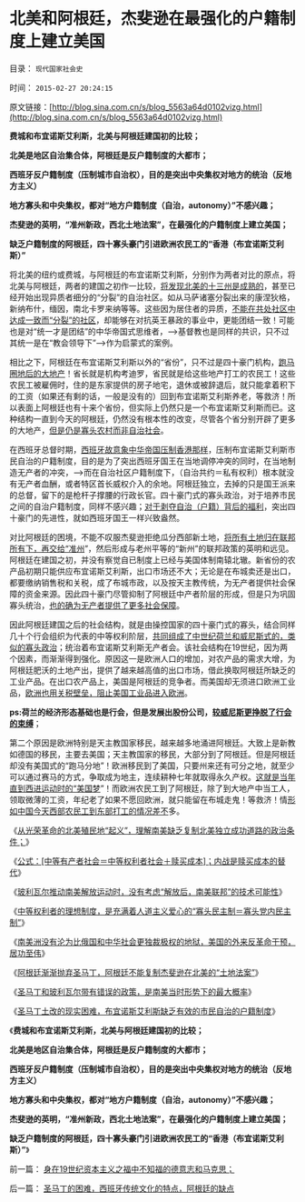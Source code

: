 # 北美和阿根廷，杰斐逊在最强化的户籍制度上建立美国

目录： `现代国家社会史` 

时间： `2015-02-27 20:24:15` 

原文链接：[http://blog.sina.com.cn/s/blog_5563a64d0102vizg.html](http://blog.sina.com.cn/s/blog_5563a64d0102vizg.html)

**费城和布宜诺斯艾利斯，北美与阿根廷建国初的比较；**

**北美是地区自治集合体，阿根廷是反户籍制度的大都市；**

**西班牙反户籍制度（压制城市自治权），目的是突出中央集权对地方的统治（反地方主义）**

**地方寡头和中央集权，都对“地方户籍制度（自治，autonomy）”不感兴趣；**

**杰斐逊的英明，“准州新政，西北土地法案”，在最强化的户籍制度上建立美国；**

**缺乏户籍制度的阿根廷，四十寡头豪门引进欧洲农民工的“香港（布宜诺斯艾利斯）”**

将北美的纽约或费城，与阿根廷的布宜诺斯艾利斯，分别作为两者对比的原点，将北美与阿根廷，两者的建国之初作一比较，[将发现北美的十三州是成熟的](../../../2011/10/2/北美十三州构筑美国宪法的利益平衡和妥协.md)，甚至已经开始出现异质者细分的“分裂”的自治社区。如从马萨诸塞分裂出来的康涅狄格，新纳布什，缅因，南北卡罗来纳等等。这些因为居住者的异质，[不能在共处社区中达成一致而“分裂”的社区](../../../2011/10/2/北美十三州的传统和各自特点.md)，却能够在对抗英王暴政的事业中，更能团结一致！可能也是对“统一才是团结”的中华帝国式思维者，——>基督教也是同样的共识，只不过其统一是在“教会领导下”——>作为启蒙式的案例。

相比之下，阿根廷在布宜诺斯艾利斯以外的“省份”，只不过是四十豪门机构，[跑马圈地后的大地产](http://blog.sina.com.cn/s/blog_5563a64d0102v73f.html)！省长就是机构考迪罗，省民就是给这些地产打工的农民工！这些农民工被雇佣时，住的是东家提供的房子地宅，退休或被辞退后，就只能拿着积下的工资（如果还有剩的话，一般是没有的）回到布宜诺斯艾利斯养老，等救济！所以表面上阿根廷也有十来个省份，但实际上仍然只是一个布宜诺斯艾利斯而已。这种结构一直到今天的阿根廷，仍然没有根本性的改变，尽管各个省分别开辟了更多的大地产，[但是仍是寡头农村而非自治社会](../../../2011/11/27/粮农系统是最大的国企，“向农村倾斜”与农民无关.md)。

在西班牙总督时期，[西班牙故意象中华帝国压制香港那样](../../../2014/11/22/香港的未来，取决于争取到自治权，及本身维持法治；.md)，压制布宜诺斯艾利斯市民自治的户籍制度，目的是为了突出西班牙国王在当地调停冲突的同时，在当地制造无产者的冲突，——>而在自治社区户籍制度下，（自治共约＝私有权利）根本就没有无产者血酬，或者特区首长威权介入的余地。阿根廷独立，去掉的只是国王派来的总督，留下的是枪杆子撑腰的行政长官。四十豪门式的寡头政治，对于培养市民之间的自治户籍制度，同样不感兴趣；[对于剥夺自治（户籍）背后的福利](../../../2014/8/7/香港人应强调户籍制度，协商自治权，动议废除联汇制；.md)，突出四十豪门的先进性，就如西班牙国王一样兴致盎然。

对比阿根廷的困境，不能不叹服杰斐逊拒绝瓜分西部新土地，[将所有土地归在联邦所有下，再交给“准州](../../../2011/5/18/美国早期不是自由放任的经济,管制对经济的影响等效于税收.md)”，然后形成与老州平等的“新州”的联邦政策的英明和远见。阿根廷在建国之初，并没有察觉自已制度上已经与美国体制南辕北辙。新省份的农产品初期只能供应布宜诺斯艾利斯，出口市场还不大；无论是在布城卖还是出口，都要缴纳销售税和关税，成了布城市政，以及按天主教传统，为无产者提供社会保障的资金来源。因此四十豪门尽管抑制了阿根廷中产者阶层的形成，但是只为巩固寡头统治，[也的确为无产者提供了更多社会保障](../../../2007/12/23/冗员吃饭财政拖累：高税收无福利无助社会和谐.md)。

因此阿根廷建国之后的社会结构，就是由操控国家的四十豪门式的寡头，结合同样几十个行会组织为代表的中等权利阶层，[共同组成了中世纪荷兰和威尼斯式的，类似的寡头政治](../../../2011/12/22/中世纪行会是“生产者民主”制度.md)；统治着布宜诺斯艾利斯无产者会。该社会结构在19世纪，因为两个因素，而渐渐得到强化。原因这一是欧洲人口的增加，对农产品的需求大增，为阿根廷肥沃的土地产出，提供了越来越高值的出口市场，借此换取阿根廷所缺乏的工业产品。在出口农产品上，美国是阿根廷的竞争者。而美国却无须进口欧洲工业品，[欧洲也用关税壁垒，阻止美国工业品进入欧洲](../../../2015/1/28/为什么美国不需要殖民地？马克思却以为美国是欧洲殖民地？.md)。

**ps:荷兰的经济形态基础也是行会，但是发展出股份公司，[较威尼斯更挣脱了行会的束缚](../../../2011/8/19/“成也行会，败也行会”的荷兰和威尼斯.md)**；

第二个原因是欧洲特别是天主教国家移民，越来越多地涌进阿根廷。大致上是新教如德国的移民，主要去美国；天主教国家的移民，大部分到了阿根廷。但是阿根廷却没有美国式的“跑马分地”！欧洲移民到了美国，只要州来还有可分之地，就至少可以通过赛马的方式，争取成为地主，连续耕种七年就取得永久产权。[这就是当年直到西进运动时的“美国梦](../../../2013/6/10/美国独立的美国梦，拉动欧洲脱离愚昧，拉动世界脱离原始.md)”！而欧洲农民工到了阿根廷，除了到大地产中当工人，领取微薄的工资，年纪老了如果不愿回欧洲，就只能留在布城走鬼！等救济！情[形如中国今天西部农民工到东部打工的情况差不](../../../2013/12/28/农民工的工会，工头，同乡会和黑社会.md)多。

《[从光荣革命的北美殖民地“起义”，理解南美缺乏复制北美独立成功道路的政治条件；](../../../2015/2/18/从光荣革命的北美殖民地。看南美独立的不成熟，及圣马丁.md)》

《[公式：[中等有产者社会＝中等权利者社会＋赎买成本]；内战是赎买成本的替代](../../../2015/2/20/民主进程的“政治负债”，中等权利的赎买，或内战的替代成本.md)》

《[玻利瓦尔推动南美解放运动时，没有考虑“解放后，南美联邦”的技术可能性](../../../2015/2/21/解放主义的革命者，将革命视为“进步的充分条件，进步的终点”.md)》

《[中等权利者的理想制度，是充满着人道主义爱心的“寡头民主制＝寡头党内民主制”](../../../2015/2/22/私有制民主，不是热衷革命的“中等权利者or民粹牛二”的理想制度；.md)》

《[南美洲没有沦为比俄国和中华社会更独裁极权的地狱，美国的外来反革命干预，居功至伟](../../../2015/2/23/缺乏中等有产者阶层的社会，解放主义步步走向极权主义.md)》

《[阿根廷渐渐抛弃圣马丁，阿根廷不能复制杰斐逊在北美的“土地法案”](../../../2015/2/24/南美洲“反革命势力”随着解放而增长；圣马丁和阿根廷.md)》

《[圣马丁和玻利瓦尔带有错误的政策，是南美当时形势下的最大概率](../../../2015/2/25/从香港今天的四十豪门，理解布宜诺斯艾利斯的阿根廷.md)》

《[圣马丁土改的现实困难，布宜诺斯艾利斯缺乏有效的市民自治的户籍制度](../../../2015/2/26/圣马丁的困难，西班牙传统文化的特点，阿根廷的缺点.md)》

《**费城和布宜诺斯艾利斯，北美与阿根廷建国初的比较；**

**北美是地区自治集合体，阿根廷是反户籍制度的大都市；**

**西班牙反户籍制度（压制城市自治权），目的是突出中央集权对地方的统治（反地方主义）**

**地方寡头和中央集权，都对“地方户籍制度（自治，autonomy）”不感兴趣；**

**杰斐逊的英明，“准州新政，西北土地法案”，在最强化的户籍制度上建立美国；**

**缺乏户籍制度的阿根廷，四十寡头豪门引进欧洲农民工的“香港（布宜诺斯艾利斯）”**》

前一篇： [身在19世纪资本主义之福中不知福的德意志和马克思；](../../../2015/2/28/身在19世纪资本主义之福中不知福的德意志和马克思；.md)

后一篇： [圣马丁的困难，西班牙传统文化的特点，阿根廷的缺点](../../../2015/2/26/圣马丁的困难，西班牙传统文化的特点，阿根廷的缺点.md)

